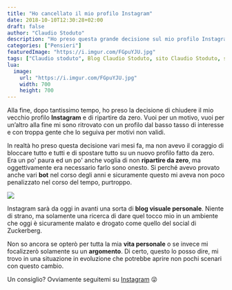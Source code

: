```yaml
---
title: "Ho cancellato il mio profilo Instagram"
date: 2018-10-10T12:30:28+02:00
draft: false
author: "Claudio Stoduto"
description: "Ho preso questa grande decisione sul mio profilo Instagram per ripartire da zero."
categories: ["Pensieri"]
featuredImage: "https://i.imgur.com/FGpuYJU.jpg"
tags: ["Claudio stoduto", Blog Claudio Stoduto, sito Claudio Stoduto, social media, instagram, cancellare instagram, come cancellarsi da instagram]
lua:
  image:
    url: "https://i.imgur.com/FGpuYJU.jpg"
    width: 700
    height: 700
---
```


Alla fine, dopo tantissimo tempo, ho preso la decisione di chiudere il mio vecchio profilo **Instagram** e di ripartire da zero. Vuoi per un motivo, vuoi per un’altro alla fine mi sono ritrovato con un profilo dal basso tasso di interesse e con troppa gente che lo seguiva per motivi non validi.

In realtà ho preso questa decisione vari mesi fa, ma non avevo il coraggio di bloccare tutto e tutti e di spostare tutto su un nuovo profilo fatto da zero. Era un po' paura ed un po' anche voglia di non **ripartire da zero**, ma oggettivamente era necessario farlo sono onesto. Si perché avevo provato anche vari **bot** nel corso degli anni e sicuramente questo mi aveva non poco penalizzato nel corso del tempo, purtroppo. 

![](https://i.imgur.com/FGpuYJU.jpg)

Instagram sarà da oggi in avanti una sorta di **blog visuale personale**. Niente di strano, ma solamente una ricerca di dare quel tocco mio in un ambiente che oggi è sicuramente malato e drogato come quello del social di Zuckerberg.

Non so ancora se opterò per tutta la mia **vita personale** o se invece mi focalizzerò solamente su un **argomento**. Di certo, questo lo posso dire, mi trovo in una situazione in evoluzione che potrebbe aprire non pochi scenari con questo cambio.

Un consiglio? Ovviamente seguitemi su [Instagram](https://www.instagram.com/claudiostoduto/) 😜